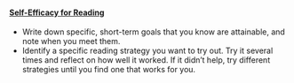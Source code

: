 #### [Self-Efficacy for Reading](https://srl.daacs.net/motivation/self-efficacy/)

* Write down specific, short-term goals that you know are attainable, and note when you meet them.
* Identify a specific reading strategy you want to try out. Try it several times and reflect on how well it worked. If it didn’t help, try different strategies until you find one that works for you.
